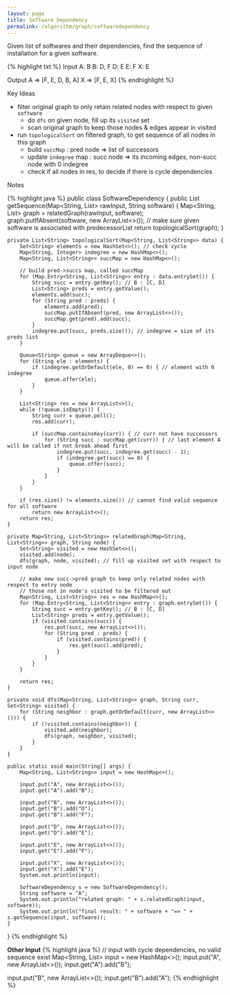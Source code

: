 ```yaml
---
layout: page
title: Software Dependency
permalink: /algorithm/graph/softwaredependency
---
```

Given list of softwares and their dependencies, find the sequence of installation for a given software.

{% highlight txt %}
Input
A: B
B: D, F
D: E
E: F
X: E

Output
A => [F, E, D, B, A]
X => [F, E, X]
{% endhighlight %}

Key Ideas
- filter original graph to only retain related nodes with respect to given `software`
    - do `dfs` on given node, fill up its `visited` set
    - scan original graph to keep those nodes & edges appear in visited  
- run `topologicalSort` on filtered graph, to get sequence of all nodes in this graph  
    - build `succMap` : pred node => list of successors
    - update `indegree` map : succ node => its incoming edges, non-succ node with 0 indegree
    - check if all nodes in res, to decide if there is cycle dependencies   

Notes

{% highlight java %}
public class SoftwareDependency {
    public List<String> getSequence(Map<String, List<String>> rawInput, String software) {
        Map<String, List<String>> graph =  relatedGraph(rawInput, software);
        graph.putIfAbsent(software, new ArrayList<>()); // make sure given software is associated with predecessorList
        return topologicalSort(graph);
    }

    private List<String> topologicalSort(Map<String, List<String>> data) {
        Set<String> elements = new HashSet<>(); // check cycle
        Map<String, Integer> indegree = new HashMap<>();
        Map<String, List<String>> succMap = new HashMap<>();

        // build pred->succs map, called succMap
        for (Map.Entry<String, List<String>> entry : data.entrySet()) {
            String succ = entry.getKey(); // B : [C, D]
            List<String> preds = entry.getValue();
            elements.add(succ);
            for (String pred : preds) {
                elements.add(pred);
                succMap.putIfAbsent(pred, new ArrayList<>());
                succMap.get(pred).add(succ);
            }
            indegree.put(succ, preds.size()); // indegree = size of its preds list
        }

        Queue<String> queue = new ArrayDeque<>();
        for (String ele : elements) {
            if (indegree.getOrDefault(ele, 0) == 0) { // element with 0 indegree
                queue.offer(ele);
            }
        }

        List<String> res = new ArrayList<>();
        while (!queue.isEmpty()) {
            String curr = queue.poll();
            res.add(curr);

            if (succMap.containsKey(curr)) { // curr not have successors
                for (String succ : succMap.get(curr)) { // last element A will be called if not break ahead first
                    indegree.put(succ, indegree.get(succ) - 1);
                    if (indegree.get(succ) == 0) {
                        queue.offer(succ);
                    }
                }
            }
        }

        if (res.size() != elements.size()) // cannot find valid sequence for all software
            return new ArrayList<>();
        return res;
    }

    private Map<String, List<String>> relatedGraph(Map<String, List<String>> graph, String node) {
        Set<String> visited = new HashSet<>();
        visited.add(node);
        dfs(graph, node, visited); // fill up visited set with respect to input node

        // make new succ->pred graph to keep only related nodes with respect to entry node
        // those not in node's visited to be filtered out
        Map<String, List<String>> res = new HashMap<>();
        for (Map.Entry<String, List<String>> entry : graph.entrySet()) {
            String succ = entry.getKey(); // B : [C, D]
            List<String> preds = entry.getValue();
            if (visited.contains(succ)) {
                res.put(succ, new ArrayList<>());
                for (String pred : preds) {
                    if (visited.contains(pred)) {
                        res.get(succ).add(pred);
                    }
                }
            }
        }

        return res;
    }

    private void dfs(Map<String, List<String>> graph, String curr, Set<String> visited) {
        for (String neighbor : graph.getOrDefault(curr, new ArrayList<>())) {
            if (!visited.contains(neighbor)) {
                visited.add(neighbor);
                dfs(graph, neighbor, visited);
            }
        }
    }

    public static void main(String[] args) {
        Map<String, List<String>> input = new HashMap<>();

        input.put("A", new ArrayList<>());
        input.get("A").add("B");

        input.put("B", new ArrayList<>());
        input.get("B").add("D");
        input.get("B").add("F");

        input.put("D", new ArrayList<>());
        input.get("D").add("E");

        input.put("E", new ArrayList<>());
        input.get("E").add("F");

        input.put("X", new ArrayList<>());
        input.get("X").add("E");
        System.out.println(input);

        SoftwareDependency s = new SoftwareDependency();
        String software = "A";
        System.out.println("related graph: " + s.relatedGraph(input, software));
        System.out.println("final result: " + software + "=> " + s.getSequence(input, software));
    }
}
{% endhighlight %}

**Other Input**
{% highlight java %}
// input with cycle dependencies, no valid sequence exist
Map<String, List<String>> input = new HashMap<>();
input.put("A", new ArrayList<>());
input.get("A").add("B");

input.put("B", new ArrayList<>());
input.get("B").add("A");
{% endhighlight %}

